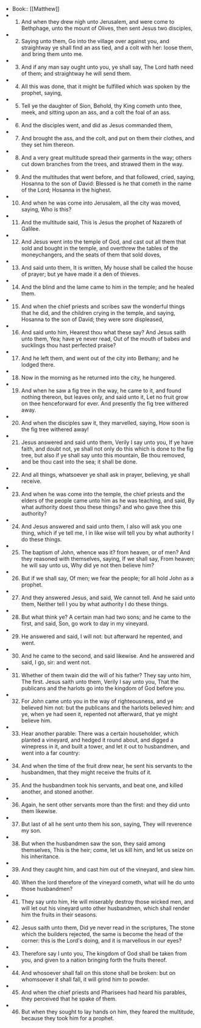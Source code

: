 - Book:: [[Matthew]]
- 1. And when they drew nigh unto Jerusalem, and were come to Bethphage, unto the mount of Olives, then sent Jesus two disciples,
- 2. Saying unto them, Go into the village over against you, and straightway ye shall find an ass tied, and a colt with her: loose them, and bring them unto me.
- 3. And if any man say ought unto you, ye shall say, The Lord hath need of them; and straightway he will send them.
- 4. All this was done, that it might be fulfilled which was spoken by the prophet, saying,
- 5. Tell ye the daughter of Sion, Behold, thy King cometh unto thee, meek, and sitting upon an ass, and a colt the foal of an ass.
- 6. And the disciples went, and did as Jesus commanded them,
- 7. And brought the ass, and the colt, and put on them their clothes, and they set him thereon.
- 8. And a very great multitude spread their garments in the way; others cut down branches from the trees, and strawed them in the way.
- 9. And the multitudes that went before, and that followed, cried, saying, Hosanna to the son of David: Blessed is he that cometh in the name of the Lord; Hosanna in the highest.
- 10. And when he was come into Jerusalem, all the city was moved, saying, Who is this?
- 11. And the multitude said, This is Jesus the prophet of Nazareth of Galilee.
- 12. And Jesus went into the temple of God, and cast out all them that sold and bought in the temple, and overthrew the tables of the moneychangers, and the seats of them that sold doves,
- 13. And said unto them, It is written, My house shall be called the house of prayer; but ye have made it a den of thieves.
- 14. And the blind and the lame came to him in the temple; and he healed them.
- 15. And when the chief priests and scribes saw the wonderful things that he did, and the children crying in the temple, and saying, Hosanna to the son of David; they were sore displeased,
- 16. And said unto him, Hearest thou what these say? And Jesus saith unto them, Yea; have ye never read, Out of the mouth of babes and sucklings thou hast perfected praise?
- 17. And he left them, and went out of the city into Bethany; and he lodged there.
- 18. Now in the morning as he returned into the city, he hungered.
- 19. And when he saw a fig tree in the way, he came to it, and found nothing thereon, but leaves only, and said unto it, Let no fruit grow on thee henceforward for ever. And presently the fig tree withered away.
- 20. And when the disciples saw it, they marvelled, saying, How soon is the fig tree withered away!
- 21. Jesus answered and said unto them, Verily I say unto you, If ye have faith, and doubt not, ye shall not only do this which is done to the fig tree, but also if ye shall say unto this mountain, Be thou removed, and be thou cast into the sea; it shall be done.
- 22. And all things, whatsoever ye shall ask in prayer, believing, ye shall receive.
- 23. And when he was come into the temple, the chief priests and the elders of the people came unto him as he was teaching, and said, By what authority doest thou these things? and who gave thee this authority?
- 24. And Jesus answered and said unto them, I also will ask you one thing, which if ye tell me, I in like wise will tell you by what authority I do these things.
- 25. The baptism of John, whence was it? from heaven, or of men? And they reasoned with themselves, saying, If we shall say, From heaven; he will say unto us, Why did ye not then believe him?
- 26. But if we shall say, Of men; we fear the people; for all hold John as a prophet.
- 27. And they answered Jesus, and said, We cannot tell. And he said unto them, Neither tell I you by what authority I do these things.
- 28. But what think ye? A certain man had two sons; and he came to the first, and said, Son, go work to day in my vineyard.
- 29. He answered and said, I will not: but afterward he repented, and went.
- 30. And he came to the second, and said likewise. And he answered and said, I go, sir: and went not.
- 31. Whether of them twain did the will of his father? They say unto him, The first. Jesus saith unto them, Verily I say unto you, That the publicans and the harlots go into the kingdom of God before you.
- 32. For John came unto you in the way of righteousness, and ye believed him not: but the publicans and the harlots believed him: and ye, when ye had seen it, repented not afterward, that ye might believe him.
- 33. Hear another parable: There was a certain householder, which planted a vineyard, and hedged it round about, and digged a winepress in it, and built a tower, and let it out to husbandmen, and went into a far country:
- 34. And when the time of the fruit drew near, he sent his servants to the husbandmen, that they might receive the fruits of it.
- 35. And the husbandmen took his servants, and beat one, and killed another, and stoned another.
- 36. Again, he sent other servants more than the first: and they did unto them likewise.
- 37. But last of all he sent unto them his son, saying, They will reverence my son.
- 38. But when the husbandmen saw the son, they said among themselves, This is the heir; come, let us kill him, and let us seize on his inheritance.
- 39. And they caught him, and cast him out of the vineyard, and slew him.
- 40. When the lord therefore of the vineyard cometh, what will he do unto those husbandmen?
- 41. They say unto him, He will miserably destroy those wicked men, and will let out his vineyard unto other husbandmen, which shall render him the fruits in their seasons.
- 42. Jesus saith unto them, Did ye never read in the scriptures, The stone which the builders rejected, the same is become the head of the corner: this is the Lord's doing, and it is marvellous in our eyes?
- 43. Therefore say I unto you, The kingdom of God shall be taken from you, and given to a nation bringing forth the fruits thereof.
- 44. And whosoever shall fall on this stone shall be broken: but on whomsoever it shall fall, it will grind him to powder.
- 45. And when the chief priests and Pharisees had heard his parables, they perceived that he spake of them.
- 46. But when they sought to lay hands on him, they feared the multitude, because they took him for a prophet.
